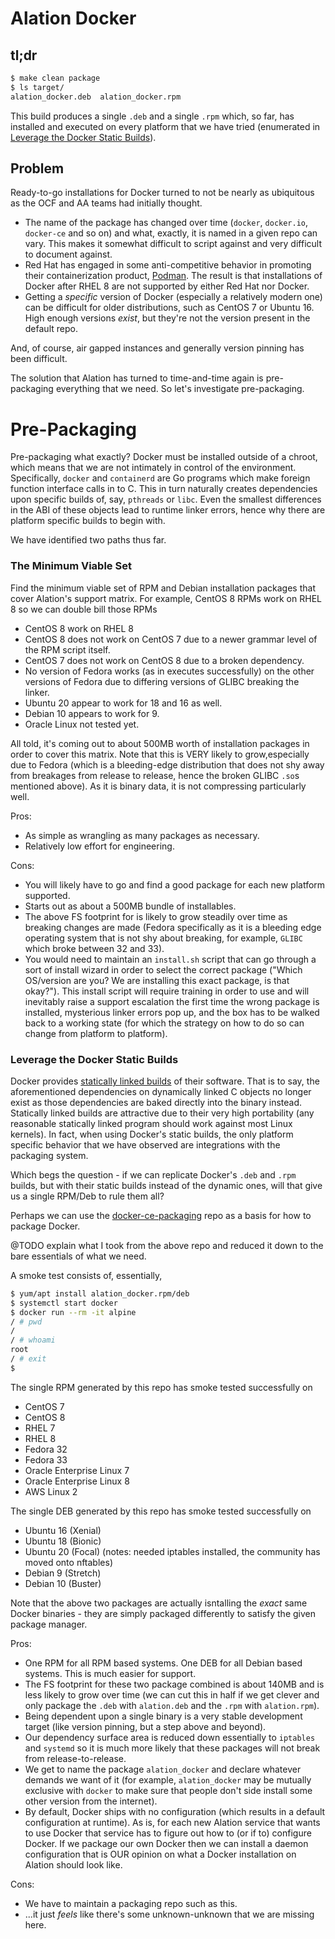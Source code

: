 # Alation Docker

## tl;dr

```bash
$ make clean package
$ ls target/
alation_docker.deb  alation_docker.rpm
```

This build produces a single `.deb` and a single `.rpm` which, so far, has installed and executed on every platform that we have tried (enumerated in [Leverage the Docker Static Builds](#matrix)).

## Problem
Ready-to-go installations for Docker turned to not be nearly as ubiquitous as the OCF and AA teams had initially thought.

* The name of the package has changed over time (`docker`, `docker.io`, `docker-ce` and so on) and what, exactly, it is named in a given repo can vary. This makes it somewhat difficult to script against and very difficult to document against.
* Red Hat has engaged in some anti-competitive behavior in promoting their containerization product, [Podman](https://podman.io/). The result is that installations of Docker after RHEL 8 are not supported by either Red Hat nor Docker.
* Getting a _specific_ version of Docker (especially a relatively modern one) can be difficult for older distributions, such as CentOS 7 or Ubuntu 16. High enough versions _exist_, but  they're not the version present in the default repo.

And, of course, air gapped instances and generally version pinning has been difficult.

The solution that Alation has turned to time-and-time again is pre-packaging everything that we need. So let's investigate pre-packaging.

# Pre-Packaging

Pre-packaging what exactly? Docker must be installed outside of a chroot, which means that we are not intimately in control of the environment. Specifically, `docker` and `containerd` are Go programs which make foreign function interface calls in to C. This in turn naturally creates dependencies upon specific builds of, say, `pthreads` or `libc`. Even the smallest differences in the ABI of these objects lead to runtime linker errors, hence why there are platform specific builds to begin with.

We have identified two paths thus far.

### The Minimum Viable Set

Find the minimum viable set of RPM and Debian installation packages that cover Alation's support matrix. For example, CentOS 8 RPMs work on RHEL 8 so we can double bill those RPMs

* CentOS 8 work on RHEL 8
* CentOS 8 does not work on CentOS 7 due to a newer grammar level of the RPM script itself.
* CentOS 7 does not work on CentOS 8 due to a broken dependency.
* No version of Fedora works (as in executes successfully) on the other versions of Fedora due to differing versions of GLIBC breaking the linker.
* Ubuntu 20 appear to work for 18 and 16 as well.
* Debian 10 appears to work for 9.
* Oracle Linux not tested yet.

All told, it's coming out to about 500MB worth of installation packages in order to cover this matrix. Note that this is VERY likely to grow,especially due to Fedora (which is a bleeding-edge distribution that does not shy away from breakages from release to release, hence the broken GLIBC `.so`s mentioned above). As it is binary data, it is not compressing particularly well.

Pros:

* As simple as wrangling as many packages as necessary.
* Relatively low effort for engineering.


Cons:
* You will likely have to go and find a good package for each new platform supported.
* Starts out as about a 500MB bundle of installables.
* The above FS footprint for is likely to grow steadily over time as breaking changes are made (Fedora specifically as it is a bleeding edge operating system that is not shy about breaking, for example, `GLIBC` which broke between 32 and 33).
* You would need to maintain an `install.sh` script that can go through a sort of install wizard in order to select the correct package ("Which OS/version are you? We are installing this exact package, is that okay?"). This install script will require training in order to use and will inevitably raise a support escalation the first time the wrong package is installed, mysterious linker errors pop up, and the box has to be walked back to a working state (for which the strategy on how to do so can change from platform to platform).

### Leverage the Docker Static Builds

Docker provides [statically linked builds](https://download.docker.com/linux/static/stable/x86_64/) of their software. That is to say, the aforementioned dependencies on dynamically linked C objects no longer exist as those dependencies are baked directly into the binary instead. Statically linked builds are attractive due to their very high portability (any reasonable statically linked program should work against most Linux kernels). In fact, when using Docker's static builds, the only platform specific behavior that we have observed are integrations with the packaging system.

Which begs the question - if we can replicate Docker's `.deb` and `.rpm` builds, but with their static builds instead of the dynamic ones, will that give us a single RPM/Deb to rule them all?

Perhaps we can use the [docker-ce-packaging](https://github.com/docker/docker-ce-packaging) repo as a basis for how to package Docker.

@TODO explain what I took from the above repo and reduced it down to the bare essentials of what we need.

A smoke test consists of, essentially,

```bash
$ yum/apt install alation_docker.rpm/deb
$ systemctl start docker
$ docker run --rm -it alpine
/ # pwd
/
/ # whoami
root
/ # exit
$
```
<a name="matrix"></a>
The single RPM generated by this repo has smoke tested successfully on

* CentOS 7
* CentOS 8
* RHEL 7
* RHEL 8
* Fedora 32
* Fedora 33
* Oracle Enterprise Linux 7
* Oracle Enterprise Linux 8
* AWS Linux 2

The single DEB generated by this repo has smoke tested successfully on

* Ubuntu 16 (Xenial)
* Ubuntu 18 (Bionic)
* Ubuntu 20 (Focal) (notes: needed iptables installed, the community has moved onto nftables)
* Debian 9 (Stretch)
* Debian 10 (Buster)

Note that the above two packages are actually isntalling the _exact_ same Docker binaries - they are simply packaged differently to satisfy the given package manager.

Pros:
* One RPM for all RPM based systems. One DEB for all Debian based systems. This is much easier for support.
* The FS footprint for these two package combined is about 140MB and is less likely to grow over time (we can cut this in half if we get clever and only package the `.deb` with `alation.deb` and the `.rpm` with `alation.rpm`).
* Being dependent upon a single binary is a very stable development target (like version pinning, but a step above and beyond).
* Our dependency surface area is reduced down essentially to `iptables` and `systemd` so it is much more likely that these packages will not break from release-to-release.
* We get to name the package `alation_docker` and declare whatever demands we want of it (for example, `alation_docker` may be mutually exclusive with `docker` to make sure that people don't side install some other version from the internet).
* By default, Docker ships with no configuration (which results in a default configuration at runtime). As is, for each new Alation service that wants to use Docker that service has to figure out how to (or if to) configure Docker. If we package our own Docker then we can install a daemon configuration that is OUR opinion on what a Docker installation on Alation should look like.

Cons:
* We have to maintain a packaging repo such as this.
* ...it just _feels_ like there's some unknown-unknown that we are missing here.